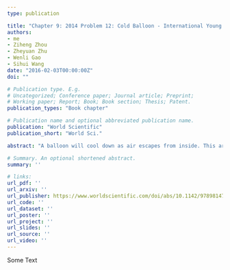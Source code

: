 ```yaml
---
type: publication

title: "Chapter 9: 2014 Problem 12: Cold Balloon - International Young Physicists' Tournament"
authors:
- me
- Ziheng Zhou
- Zheyuan Zhu
- Wenli Gao
- Sihui Wang
date: "2016-02-03T00:00:00Z"
doi: ""

# Publication type. E.g.
# Uncategorized; Conference paper; Journal article; Preprint;
# Working paper; Report; Book; Book section; Thesis; Patent.
publication_types: "Book chapter"

# Publication name and optional abbreviated publication name.
publication: "World Scientific"
publication_short: "World Sci."

abstract: "A balloon will cool down as air escapes from inside. This article establishes a model that explains its causes in detail from the perspective of continuum mechanics and thermodynamics. The cooling of the balloon is primarily attributed to the work done by the rubber sheet during its contraction process. Subsequently, a series of experiments and simulations are also carried out, which show good consistency with the theory."

# Summary. An optional shortened abstract.
summary: ''

# links:
url_pdf: ''
url_arxiv: ''
url_publisher: https://www.worldscientific.com/doi/abs/10.1142/9789814740340_0009
url_code: ''
url_dataset: ''
url_poster: ''
url_project: ''
url_slides: ''
url_source: ''
url_video: ''
---
```


Some Text